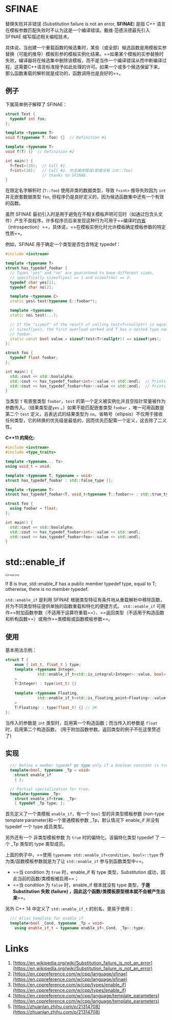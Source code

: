 # SFINAE
替换失败并非错误 (Substitution failure is not an error, **SFINAE**) 是指 C++ 语言在模板参数匹配失败时不认为这是一个编译错误。戴维·范德沃德最先引入 SFINAE 缩写描述相关编程技术。


具体说，当创建一个重载函数的候选集时，某些（或全部）候选函数是用模板实参替换（可能的推导）模板形参的模板实例化结果。==如果某个模板的实参替换时失败，编译器将在候选集中删除该模板，而不是当作一个编译错误从而中断编译过程，这需要C++语言标准授予如此处理的许可。如果一个或多个候选保留下来，那么函数重载的解析就是成功的，函数调用也是良好的==。


## 例子
下属简单例子解释了 SFINAE：
```cpp
struct Test {
  typedef int foo;
};

template <typename T>
void f(typename T::foo) {}  // Definition #1

template <typename T>
void f(T) {}  // Definition #2

int main() {
  f<Test>(10);  // Call #1.
  f<int>(10);   // Call #2. 并无编译错误(即使没有 int::foo)
                // thanks to SFINAE.
}
```
在限定名字解析时 (`T::foo`) 使用非类的数据类型，导致 `f<int>` 推导失败因为 `int` 并无嵌套数据类型 `foo`, 但程序仍是良好定义的，因为候选函数集中还有一个有效的函数。


虽然 SFINAE 最初引入时是用于避免在不相关模板声明可见时（如通过包含头文件）产生不良程序。许多程序员后来发现这种行为可用于==编译时[内省](https://zh.wikipedia.org/wiki/%E5%86%85%E7%9C%81_(%E8%AE%A1%E7%AE%97%E6%9C%BA%E7%A7%91%E5%AD%A6))（introspection）==，具体说，==在模板实例化时允许模板确定模板参数的特定性质==。


例如，SFINAE 用于确定一个类型是否包含特定 typedef：
```cpp
#include <iostream>

template <typename T>
struct has_typedef_foobar {
  // Types "yes" and "no" are guaranteed to have different sizes,
  // specifically sizeof(yes) == 1 and sizeof(no) == 2.
  typedef char yes[1];
  typedef char no[2];

  template <typename C>
  static yes& test(typename C::foobar*);

  template <typename>
  static no& test(...);

  // If the "sizeof" of the result of calling test<T>(nullptr) is equal to
  // sizeof(yes), the first overload worked and T has a nested type named
  // foobar.
  static const bool value = sizeof(test<T>(nullptr)) == sizeof(yes);
};

struct foo {
  typedef float foobar;
};

int main() {
  std::cout << std::boolalpha;
  std::cout << has_typedef_foobar<int>::value << std::endl;  // Prints false
  std::cout << has_typedef_foobar<foo>::value << std::endl;  // Prints true
}
```
当类型 `T` 有嵌套类型 `foobar`，`test` 的第一个定义被实例化并且空指针常量被作为参数传入。（结果类型是`yes` 。）如果不能匹配嵌套类型 `foobar` ，唯一可用函数是第二个 `test` 定义，且表达式的结果类型为 `no`。省略号（ellipsis）不仅用于接收任何类型，它的转换的优先级是最低的，因而优先匹配第一个定义，这去除了二义性。



**C++11 的简化:**

```cpp
#include <iostream>
#include <type_traits>

template <typename... Ts>
using void_t = void;

template <typename T, typename = void>
struct has_typedef_foobar : std::false_type {};

template <typename T>
struct has_typedef_foobar<T, void_t<typename T::foobar>> : std::true_type {};

struct foo {
  using foobar = float;
};

int main() {
  std::cout << std::boolalpha;
  std::cout << has_typedef_foobar<int>::value << std::endl;
  std::cout << has_typedef_foobar<foo>::value << std::endl;
}
```


# std::enable_if
<img src="https://littleneko.oss-cn-beijing.aliyuncs.com/img/1637689647209-3cfa8a13-07f2-41fb-8274-0c00a54ebeed.png" alt="image.png" style="zoom:50%;" />

If B is true, std::enable_if has a public member typedef type, equal to T; otherwise, there is no member typedef.

`std::enable_if` 是利用 SFINAE 根据类型特征有条件地从重载解析中移除函数，并为不同类型特征提供单独的函数重载和特化的便捷方式。 `std::enable_if` 可用作==附加函数参数（不适用于运算符重载==）、==返回类型（不适用于构造函数和析构函数==）或用作==类模板或函数模板参数==。


## 使用
基本用法示例：
```cpp
struct T {
    enum { int_t, float_t } type;
    template <typename Integer,
              std::enable_if_t<std::is_integral<Integer>::value, bool> = true
    >
    T(Integer) : type(int_t) {}
 
    template <typename Floating,
              std::enable_if_t<std::is_floating_point<Floating>::value, bool> = true
    >
    T(Floating) : type(float_t) {} // OK
};
```
当传入的参数是 `int` 类型时，启用第一个构造函数；而当传入的参数是 `float` 时，启用第二个构造函数。
(用于附加函数参数，返回类型的例子不在这里赘述了)


## 实现
```cpp
  /// Define a member typedef @c type only if a boolean constant is true.
  template<bool, typename _Tp = void>
    struct enable_if
    { };

  // Partial specialization for true.
  template<typename _Tp>
    struct enable_if<true, _Tp>
    { typedef _Tp type; };
```
首先定义了一个类模板 `enable_if`，有一个 `bool` 型的非类型模板参数 (non-type template parameter)和一个普通模板参数 \_Tp，默认情况下 enable_if 并没有 typedef 一个 type 成员类型。

另外还有一个 非类型模板参数 为 `true` 时的偏特化，该偏特化类型 typedef 了 一个 \_Tp 类型的 type 类型成员。


上面的例子中，==使用 `typename std::enable_if<condition, bool>::type` 作为类/函数模板参数就是为了让 `std::enable_if` 参与到函数类型中==。

- ==当 condition 为 `true` 时，enable_if 有 type 类型，Substitution 成功，因此当前的函数/类模板被启用==；
- ==当 condition 为 `false` 时，enable_if 根本就没有 type 类型，**于是 Substitution 失败 (failure) ，因此这个函数/类模板原型根本就不会被产生出来**==。



另外 C++ 14 中定义了 `std::enable_if_t`  的别名，更易于使用：
```cpp
  /// Alias template for enable_if
  template<bool _Cond, typename _Tp = void>
    using enable_if_t = typename enable_if<_Cond, _Tp>::type;
```


# Links

1. [https://en.wikipedia.org/wiki/Substitution_failure_is_not_an_error](https://en.wikipedia.org/wiki/Substitution_failure_is_not_an_error)
1. [https://en.cppreference.com/w/cpp/language/sfinae](https://en.cppreference.com/w/cpp/language/sfinae)
1. [https://en.cppreference.com/w/cpp/types/enable_if](https://en.cppreference.com/w/cpp/types/enable_if)
1. [https://en.cppreference.com/w/cpp/language/template_parameters](https://en.cppreference.com/w/cpp/language/template_parameters)
1. [https://zhuanlan.zhihu.com/p/21314708](https://zhuanlan.zhihu.com/p/21314708)
